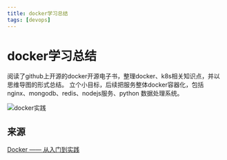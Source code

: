 ```yaml
---
title: docker学习总结
tags: [devops]
---
```

# docker学习总结
阅读了github上开源的docker开源电子书，整理docker、k8s相关知识点，并以思维导图的形式总结。
立个小目标，后续把服务整体docker容器化，包括nginx、mongodb、redis、nodejs服务、python 数据处理系统。


![docker实践](/images/docker.svg)<br/>

## 来源
[Docker —— 从入门到实践](https://legacy.gitbook.com/book/yeasy/docker_practice)